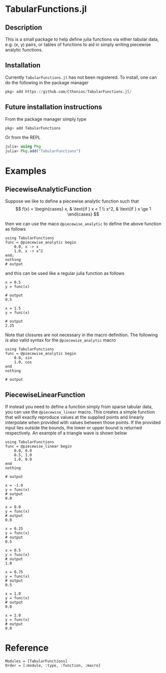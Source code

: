 # TabularFunctions.jl

## Description
This is a small package to help define julia functions via
either tabular data, e.g. (x, y) pairs, or tables of functions
to aid in simply writing piecewise analytic functions.

## Installation
Currently ```TabularFunctions.jl``` has not been registered. To install, one
can do the following in the package manager
```julia
pkg> add https://github.com/Cthonios/TabularFunctions.jl/
```

## Future installation instructions
From the package manager simply type
```julia
pkg> add TabularFunctions
```

Or from the REPL
```julia
julia> using Pkg
julia> Pkg.add("TabularFunctions") 
```

# Examples

## PiecewiseAnalyticFunction
Suppose we like to define a piecewise analytic function such that
$$
f(x) =
\begin{cases}
x, & \text{if } x < 1 \\
x^2, & \text{if } x \ge 1
\end{cases}
$$

then we can use the maco ```@piecewise_analytic``` to define the above function as follows

```jldoctest analytic
using TabularFunctions
func = @piecewise_analytic begin
    0.0, x -> x
    1.0, x -> x^2
end;
nothing
# output

```

and this can be used like a regular julia function as follows
```jldoctest analytic
x = 0.5
y = func(x)

# output
0.5
```

```jldoctest analytic
x = 1.5
y = func(x)

# output
2.25
```

Note that closures are not necessary in the macro definition. The following is also valid syntax for the ```@piecewise_analytic``` macro
```jldoctest; output=false 
using TabularFunctions
func = @piecewise_analytic begin
    0.0, sin
    1.0, cos
end
nothing

# output

```

## PiecewiseLinearFunction
If instead you need to define a function simply from sparse tabular data, you can use the ```@piecewise_linear``` macro. This creates a simple function that will exactly reproduce values at the supplied points and linearly interpolate when provided with values between those points. If the provided input lies outside the bounds, the lower or upper bound is returned respectively. An example of a triangle wave is shown below

```jldoctest linear
using TabularFunctions
func = @piecewise_linear begin
    0.0, 0.0
    0.5, 1.0
    1.0, 0.0
end
nothing

# output

```

```jldoctest linear
x = -1.0
y = func(x)
# output
0.0
```
```jldoctest linear
x = 0.0
y = func(x)
# output
0.0
```
```jldoctest linear
x = 0.25
y = func(x)
# output
0.5
```
```jldoctest linear
x = 0.5
y = func(x)
# output
1.0
```
```jldoctest linear
x = 0.75
y = func(x)
# output
0.5
```
```jldoctest linear
x = 1.0
y = func(x)
# output
0.0
```
```jldoctest linear
x = 2.0
y = func(x)
# output
0.0
```

# Reference
```@autodocs
Modules = [TabularFunctions]
Order = [:module, :type, :function, :macro]
```
